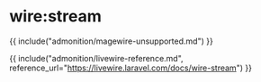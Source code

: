# wire:stream

{{ include("admonition/magewire-unsupported.md") }}

{{ include("admonition/livewire-reference.md", reference_url="https://livewire.laravel.com/docs/wire-stream") }}
